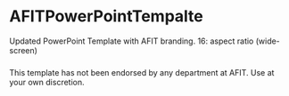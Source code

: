 # AFITPowerPointTempalte
Updated PowerPoint Template with AFIT branding. 16: aspect ratio (wide-screen)

###
This template has not been endorsed by any department at AFIT. Use at your own discretion.
